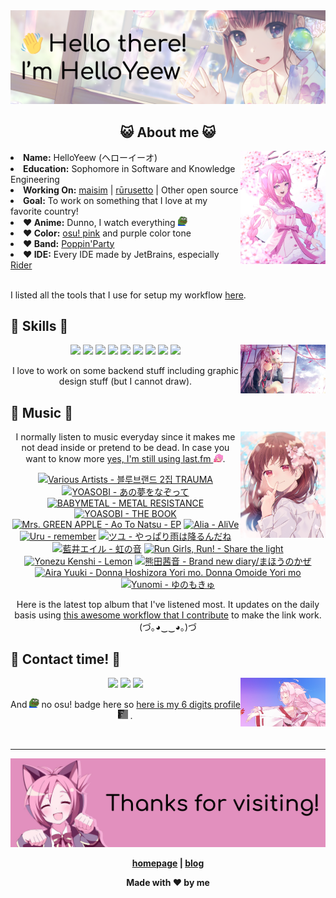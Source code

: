 <img src="welcome-banner.png" alt="Welcome!">

<h2 align="center">😺 About me 😺</h2> 
<img src="helloyeewchan.jpg" width="27%" align="right">
<li><b>Name:</b> HelloYeew (ヘローイーオ)</li>
<li><b>Education:</b> Sophomore in Software and Knowledge Engineering</li>
<li><b>Working On:</b> <a href="https://github.com/HelloYeew/maisim">maisim</a> | <a href="https://github.com/Rurusetto/rurusetto">rūrusetto</a> | Other open source</li>
<li><b>Goal:</b> To work on something that I love at my favorite country!</li>
<li><b>❤️ Anime:</b> Dunno, I watch everything <img src="twitch-emoji/YEP.png" width="3%" vertical-align="middle"></li>
<li><b>❤️ Color:</b> <a href="https://www.color-hex.com/color-palette/104633">osu! pink</a> and purple color tone</li>
<li><b>❤️ Band:</b> <a href="https://bandori.fandom.com/wiki/Poppin%27Party">Poppin'Party</a></li>
<li><b>❤️ IDE:</b> Every IDE made by JetBrains, especially <a href="https://www.jetbrains.com/rider/">Rider</a></li>
<br>

I listed all the tools that I use for setup my workflow <a href="https://github.com/HelloYeew/workflow-setup">here</a>.

## 📇 Skills 📇

<img src="knowledge-pic.png" width="27%" align="right">
<p align="center"><img src="https://img.shields.io/badge/-python-3776AB.svg?&style=for-the-badge&logo=python&logoColor=white"/> <img src="https://img.shields.io/badge/-django-092E20.svg?&style=for-the-badge&logo=django&logoColor=white"/> <img src="https://img.shields.io/badge/-csharp-239120.svg?&style=for-the-badge&logo=csharp&logoColor=white"/> <img src="https://img.shields.io/badge/-html5-E34F26.svg?&style=for-the-badge&logo=html5&logoColor=white"/> <img src="https://img.shields.io/badge/-css3-1572B6.svg?&style=for-the-badge&logo=css3&logoColor=white"/> <img src="https://img.shields.io/badge/-bootstrap-7952B3.svg?&style=for-the-badge&logo=bootstrap&logoColor=white"/> <img src="https://img.shields.io/badge/-nginx-009639.svg?&style=for-the-badge&logo=nginx&logoColor=white"/> <img src="https://img.shields.io/badge/-digitalocean-0080FF.svg?&style=for-the-badge&logo=digitalocean&logoColor=white"/> <img src="https://img.shields.io/badge/adobe%20photoshop%20-%2331A8FF.svg?&style=for-the-badge&logo=adobe%20photoshop&logoColor=white"/></p>

<p align="center">I love to work on some backend stuff including graphic design stuff (but I cannot draw).</p>

## 🎵 Music 🎵

<img src="music-pic.png" width="27%" align="right">

<p align="center">I normally listen to music everyday since it makes me not dead inside or pretend to be dead. In case you want to know more <a href="https://www.last.fm/user/HelloYeew">yes, I'm still using last.fm <img src="twitch-emoji/RainbowPlsFAST.gif" width="3%"></a>.</p>

<!-- lastfm -->
<p align="center"><a href="https://www.last.fm/music/Various+Artists/%EB%B8%94%EB%A3%A8%EB%B8%8C%EB%9E%9C%EB%93%9C+2%EC%A7%91+TRAUMA"><img src="https://lastfm.freetls.fastly.net/i/u/64s/fe55398e32d7dbe0923ed93afb687afa.jpg" title="Various Artists - 블루브랜드 2집 TRAUMA"></a> <a href="https://www.last.fm/music/YOASOBI/%E3%81%82%E3%81%AE%E5%A4%A2%E3%82%92%E3%81%AA%E3%81%9E%E3%81%A3%E3%81%A6"><img src="https://lastfm.freetls.fastly.net/i/u/64s/4195d78b0fb046879f50a44166a1c995.png" title="YOASOBI - あの夢をなぞって"></a> <a href="https://www.last.fm/music/BABYMETAL/METAL+RESISTANCE"><img src="https://lastfm.freetls.fastly.net/i/u/64s/c846f9afbc389c1dac14507e7932618d.jpg" title="BABYMETAL - METAL RESISTANCE"></a> <a href="https://www.last.fm/music/YOASOBI/THE+BOOK"><img src="https://lastfm.freetls.fastly.net/i/u/64s/fa296c5fe279315fbe5cbf3caee2d4b9.jpg" title="YOASOBI - THE BOOK"></a> <a href="https://www.last.fm/music/Mrs.+GREEN+APPLE/Ao+To+Natsu+-+EP"><img src="https://lastfm.freetls.fastly.net/i/u/64s/9573312503ccf3da30a3c96f0b4d07cd.jpg" title="Mrs. GREEN APPLE - Ao To Natsu - EP"></a> <a href="https://www.last.fm/music/Alia/AliVe"><img src="https://lastfm.freetls.fastly.net/i/u/64s/7988d910da2876b472f0fadec9547755.jpg" title="Alia - AliVe"></a> <a href="https://www.last.fm/music/Uru/remember"><img src="https://lastfm.freetls.fastly.net/i/u/64s/2578f38824b28b4b65697b29499cbb4a.jpg" title="Uru - remember"></a> <a href="https://www.last.fm/music/%E3%83%84%E3%83%A6/%E3%82%84%E3%81%A3%E3%81%B1%E3%82%8A%E9%9B%A8%E3%81%AF%E9%99%8D%E3%82%8B%E3%82%93%E3%81%A0%E3%81%AD"><img src="https://lastfm.freetls.fastly.net/i/u/64s/6d05e10a22c414dd8b92cccdb3919f7a.png" title="ツユ - やっぱり雨は降るんだね"></a> <a href="https://www.last.fm/music/%E8%97%8D%E4%BA%95%E3%82%A8%E3%82%A4%E3%83%AB/%E8%99%B9%E3%81%AE%E9%9F%B3"><img src="https://lastfm.freetls.fastly.net/i/u/64s/898fd0769a3343a6c3128d2c1f2e6e0c.jpg" title="藍井エイル - 虹の音"></a> <a href="https://www.last.fm/music/Run+Girls,+Run!/Share+the+light"><img src="https://lastfm.freetls.fastly.net/i/u/64s/4a9750935258e93d271e2d4a50369374.png" title="Run Girls, Run! - Share the light"></a> <a href="https://www.last.fm/music/Yonezu+Kenshi/Lemon"><img src="https://lastfm.freetls.fastly.net/i/u/64s/6c1b71abb2a407a50bd005bd7e5c2b74.jpg" title="Yonezu Kenshi - Lemon"></a> <a href="https://www.last.fm/music/%E7%86%8A%E7%94%B0%E8%8C%9C%E9%9F%B3/Brand+new+diary%2F%E3%81%BE%E3%81%BB%E3%81%86%E3%81%AE%E3%81%8B%E3%81%9C"><img src="https://lastfm.freetls.fastly.net/i/u/64s/b4cdcbe1d4e0c698ae84a76351a389ef.jpg" title="熊田茜音 - Brand new diary/まほうのかぜ"></a> <a href="https://www.last.fm/music/Aira+Yuuki/Donna+Hoshizora+Yori+mo.+Donna+Omoide+Yori+mo"><img src="https://lastfm.freetls.fastly.net/i/u/64s/d2dd739b7a2efe3bf9f7ff798e0289b1.jpg" title="Aira Yuuki - Donna Hoshizora Yori mo. Donna Omoide Yori mo"></a> <a href="https://www.last.fm/music/Yunomi/%E3%82%86%E3%81%AE%E3%82%82%E3%81%8D%E3%82%85"><img src="https://lastfm.freetls.fastly.net/i/u/64s/6a4ba6b96f3a9b8e46c577ecdd0564a7.png" title="Yunomi - ゆのもきゅ"></a> </p>

<p align="center">Here is the latest top album that I've listened most. It updates on the daily basis using <a href="https://github.com/melipass/lastfm-to-markdown/">this awesome workflow that I contribute</a> to make the link work. (づ｡◕‿‿◕｡)づ</p>

## 📝 Contact time! 📝

<img src="contact-pic.png" width="27%" align="right">

<p align="center"><a href="https://twitter.com/nonggummud" target="_blank"><img src="https://img.shields.io/badge/-nonggummud-1DA1F2.svg?&style=for-the-badge&logo=Twitter&logoColor=white"/></a> <img src="https://img.shields.io/badge/-helloyeew%232740-5865F2.svg?&style=for-the-badge&logo=Discord&logoColor=white"/> <a href="https://www.linkedin.com/in/helloyeew" target="_blank"><img src="https://img.shields.io/badge/-helloyeew-0A66C2.svg?&style=for-the-badge&logo=linkedin&logoColor=white"/></a></p>

<p align="center">And <img src="twitch-emoji/YEP.png" width="3%" vertical-align="middle"> no osu! badge here so <a href="https://osu.ppy.sh/users/18735426">here is my 6 digits profile <img src="twitch-emoji/GIGACHAD.gif" width="3%"></a> .</p>
<br>

---

<img src="bye-banner.png" alt="Thanks for visiting!">

<p align="center"><b><a href="https://www.helloyeew.dev">homepage</a> | <b><a href="https://story.helloyeew.dev/">blog</a></p>

<p align="center">Made with ❤️ by me</p>

